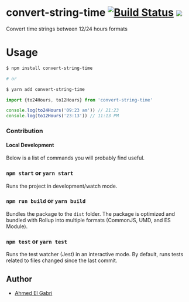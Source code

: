 # convert-string-time [![Build Status](https://github.com/ahmedelgabri/convert-string-time/actions/workflows/build.yml/badge.svg)](https://github.com/ahmedelgabri/convert-string-time/actions/workflows/build.yml) [![](https://badgen.net/bundlephobia/minzip/convert-string-time)](https://bundlephobia.com/result?p=convert-string-time)

Convert time strings between 12/24 hours formats

# Usage

```bash
$ npm install convert-string-time

# or

$ yarn add convert-string-time
```

```ts
import {to24Hours, to12Hours} from 'convert-string-time'

console.log(to24Hours('09:23 am')) // 21:23
console.log(to12Hours('23:13')) // 11:13 PM
```

### Contribution

#### Local Development

Below is a list of commands you will probably find useful.

### `npm start` or `yarn start`

Runs the project in development/watch mode.

### `npm run build` or `yarn build`

Bundles the package to the `dist` folder. The package is optimized and bundled
with Rollup into multiple formats (CommonJS, UMD, and ES Module).

### `npm test` or `yarn test`

Runs the test watcher (Jest) in an interactive mode. By default, runs tests
related to files changed since the last commit.

## Author

- [Ahmed El Gabri](https://twitter.com/ahmedelgabri)
